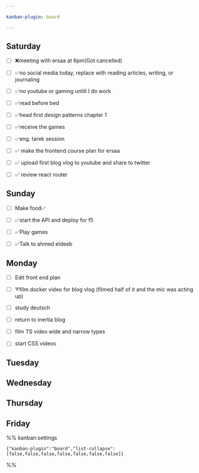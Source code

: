 ```yaml
---

kanban-plugin: board

---
```


## Saturday

- [ ] ❌meeting with ersaa at 6pm(Got cancelled)
- [ ] ✅no social media today, replace with reading articles, writing, or journaling
- [ ] ✅no youtube or gaming untill I do work
- [ ] ✅read before bed
- [ ] ✅head first design patterns chapter 1
- [ ] ✅receive the games
- [ ] ✅eng. tarek session
- [ ] ✅ make the frontend course plan for ersaa
- [ ] ✅ upload first blog vlog to youtube and share to twitter
- [ ] ✅ review react router


## Sunday

- [ ] Make food✅
- [ ] ✅start the API and deploy for f5
- [ ] ✅Play games
- [ ] ✅Talk to ahmed eldeeb


## Monday

- [ ] Edit front end plan
- [ ] ➰film docker video for blog vlog (filmed half of it and the mic was acting up)
- [ ] study deutsch
- [ ] return to inertia blog
- [ ] film TS video wide and narrow types
- [ ] start CSS videos


## Tuesday



## Wednesday



## Thursday



## Friday





%% kanban:settings
```
{"kanban-plugin":"board","list-collapse":[false,false,false,false,false,false,false]}
```
%%